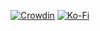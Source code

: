 [![Crowdin](https://img.shields.io/badge/Crowdin-2E3340?style=for-the-badge&logo=Crowdin&logoColor=white)](https://crowdin.com/profile/Dzenan) [![Ko-Fi](https://img.shields.io/badge/Buy_Me_A_Coffee-F16061?style=for-the-badge&logo=ko-fi&logoColor=white)](https://ko-fi.com/Dzenan)

<!--

**Dzenan/Dzenan** is a ✨ _special_ ✨ repository because its `README.md` (this file) appears on your GitHub profile.

Here are some ideas to get you started:

- 🔭 I’m currently working on ...
- 🌱 I’m currently learning ...
- 👯 I’m looking to collaborate on ...
- 🤔 I’m looking for help with ...
- 💬 Ask me about ...
- 📫 How to reach me: ...
- 😄 Pronouns: ...
- ⚡ Fun fact: ...
-->

